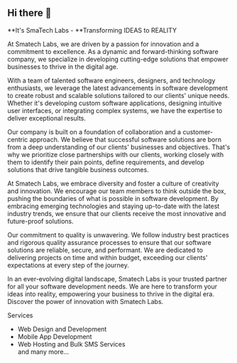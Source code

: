## Hi there 👋

**It's SmaTech Labs - **Transforming IDEAS to REALITY

At Smatech Labs, we are driven by a passion for innovation and a commitment to excellence. As a dynamic and forward-thinking software company, we specialize in developing cutting-edge solutions that empower businesses to thrive in the digital age.

With a team of talented software engineers, designers, and technology enthusiasts, we leverage the latest advancements in software development to create robust and scalable solutions tailored to our clients' unique needs. Whether it's developing custom software applications, designing intuitive user interfaces, or integrating complex systems, we have the expertise to deliver exceptional results.

Our company is built on a foundation of collaboration and a customer-centric approach. We believe that successful software solutions are born from a deep understanding of our clients' businesses and objectives. That's why we prioritize close partnerships with our clients, working closely with them to identify their pain points, define requirements, and develop solutions that drive tangible business outcomes.

At Smatech Labs, we embrace diversity and foster a culture of creativity and innovation. We encourage our team members to think outside the box, pushing the boundaries of what is possible in software development. By embracing emerging technologies and staying up-to-date with the latest industry trends, we ensure that our clients receive the most innovative and future-proof solutions.

Our commitment to quality is unwavering. We follow industry best practices and rigorous quality assurance processes to ensure that our software solutions are reliable, secure, and performant. We are dedicated to delivering projects on time and within budget, exceeding our clients' expectations at every step of the journey.

In an ever-evolving digital landscape, Smatech Labs is your trusted partner for all your software development needs. We are here to transform your ideas into reality, empowering your business to thrive in the digital era. Discover the power of innovation with Smatech Labs.

Services <br />
- Web Design and Development <br />
- Mobile App Development <br />
- Web Hosting and Bulk SMS Services <br />
and many more...
